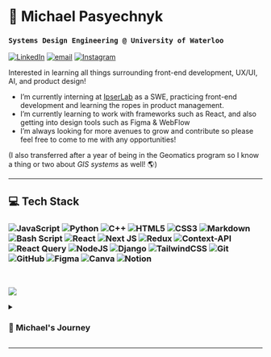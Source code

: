 
# 🧗 Michael Pasyechnyk
### `Systems Design Engineering @ University of Waterloo`
[![LinkedIn](https://img.shields.io/badge/LinkedIn-%230077B5.svg?logo=linkedin&logoColor=white)](https://linkedin.com/in/michaelpasyechnyk) [![email](https://img.shields.io/badge/Email-D14836?logo=gmail&logoColor=white)](mailto:mic77p@gmail.com) [![Instagram](https://img.shields.io/badge/Instagram-%23E4405F.svg?logo=Instagram&logoColor=white)](https://instagram.com/mic77_pas)

Interested in learning all things surrounding front-end development, UX/UI, AI, and product design!

- I’m currently interning at [IpserLab](https://www.ipserlab.com/) as a SWE, practicing front-end development and learning the ropes in product management.
- I’m currently learning to work with frameworks such as React, and also getting into design tools such as Figma & WebFlow
- I’m always looking for more avenues to grow and contribute so please feel free to come to me with any opportunities!
  
(I also transferred after a year of being in the Geomatics program so I know a thing or two about *GIS systems* as well! :earth_americas:)

---

## 💻 Tech Stack

### ![JavaScript](https://img.shields.io/badge/javascript-%23323330.svg?style=for-the-badge&logo=javascript&logoColor=%23F7DF1E) ![Python](https://img.shields.io/badge/python-3670A0?style=for-the-badge&logo=python&logoColor=ffdd54) ![C++](https://img.shields.io/badge/c++-%2300599C.svg?style=for-the-badge&logo=c%2B%2B&logoColor=white) ![HTML5](https://img.shields.io/badge/html5-%23E34F26.svg?style=for-the-badge&logo=html5&logoColor=white) ![CSS3](https://img.shields.io/badge/css3-%231572B6.svg?style=for-the-badge&logo=css3&logoColor=white) ![Markdown](https://img.shields.io/badge/markdown-%23000000.svg?style=for-the-badge&logo=markdown&logoColor=white) ![Bash Script](https://img.shields.io/badge/bash_script-%23121011.svg?style=for-the-badge&logo=gnu-bash&logoColor=white) ![React](https://img.shields.io/badge/react-%2320232a.svg?style=for-the-badge&logo=react&logoColor=%2361DAFB) ![Next JS](https://img.shields.io/badge/Next-black?style=for-the-badge&logo=next.js&logoColor=white) ![Redux](https://img.shields.io/badge/redux-%23593d88.svg?style=for-the-badge&logo=redux&logoColor=white) ![Context-API](https://img.shields.io/badge/Context--Api-000000?style=for-the-badge&logo=react) ![React Query](https://img.shields.io/badge/-React%20Query-FF4154?style=for-the-badge&logo=react%20query&logoColor=white) ![NodeJS](https://img.shields.io/badge/node.js-6DA55F?style=for-the-badge&logo=node.js&logoColor=white) ![Django](https://img.shields.io/badge/django-%23092E20.svg?style=for-the-badge&logo=django&logoColor=white) ![TailwindCSS](https://img.shields.io/badge/tailwindcss-%2338B2AC.svg?style=for-the-badge&logo=tailwind-css&logoColor=white) ![Git](https://img.shields.io/badge/git-%23F05033.svg?style=for-the-badge&logo=git&logoColor=white) ![GitHub](https://img.shields.io/badge/github-%23121011.svg?style=for-the-badge&logo=github&logoColor=white) ![Figma](https://img.shields.io/badge/figma-%23F24E1E.svg?style=for-the-badge&logo=figma&logoColor=white) ![Canva](https://img.shields.io/badge/Canva-%2300C4CC.svg?style=for-the-badge&logo=Canva&logoColor=white) ![Notion](https://img.shields.io/badge/Notion-%23000000.svg?style=for-the-badge&logo=notion&logoColor=white)
<br>

![](https://github-readme-stats.vercel.app/api/top-langs/?username=mic77pas&theme=dark&hide_border=false&include_all_commits=false&count_private=false&layout=compact)
<br>

<!-- ![](https://github-profile-trophy.vercel.app/?username=mic77pas&theme=radical&no-frame=false&no-bg=false&margin-w=4&title=Commits,Joined2020,Repositories,Experience) -->

<details>
  <summary><h3> 📌 Michael's Journey</h3></summary>
  <p>
    Hi! I’m Michael Pasyechnyk, an incoming Systems Design Engineering student at the University of Waterloo with a non-traditional path into tech. I originally began in Geomatics, an environmental science program at UWaterloo, where I explored data science, GIS, and digital mapping. Along the way, I found myself drawn to the creative and technical challenges of software development and product design, which led to my transition into engineering. Today, I’m focused on building my skills in full-stack development, UI/UX design, and AI—often through hands-on projects and internships. On campus, I stay involved in a range of leadership and tech-related roles that let me contribute to student life and entrepreneurship. Outside of academics, I love travelling, climbing, drawing, and working on other side projects to further develop my skills. My journey so far has been a mix of exploration, curiosity, and continuous learning—and I’m just getting started.
  </p>
</details>

---


<!--
<div align="center">

# 🧗 Michael Pasyechnyk
### `Systems Design Engineering @ University of Waterloo`

[![LinkedIn](https://img.shields.io/badge/LinkedIn-%230077B5.svg?logo=linkedin&logoColor=white)](https://linkedin.com/in/michaelpasyechnyk)
[![email](https://img.shields.io/badge/Email-D14836?logo=gmail&logoColor=white)](mailto:mic77p@gmail.com)
[![Instagram](https://img.shields.io/badge/Instagram-%23E4405F.svg?logo=Instagram&logoColor=white)](https://instagram.com/mic77_pas)

</div>

---

<div align="center">

Interested in learning all things surrounding front-end development, UX/UI, AI, and product design!

</div>

- 🔭 I’m currently working with [IpserLab](https://www.ipserlab.com/) as a SWE Intern, helping startups such as TectraLabs with front-end development and learning the ropes in Product Management.  
- 🌱 I’m currently learning to work with frameworks such as React, and also getting into design tools such as Figma & WebFlow  
- 🤝 I’m always looking for more avenues to grow and contribute so please feel free to come to me with any opportunities!  
  
*(I also transferred after a year of being in the Geomatics program so I know a thing or two about* ***GIS systems*** *as well! 🌍)*

---

<div align="center">

## 💻 Tech Stack

### Languages  
![JavaScript](https://img.shields.io/badge/javascript-%23323330.svg?style=for-the-badge&logo=javascript&logoColor=%23F7DF1E)
![Python](https://img.shields.io/badge/python-3670A0?style=for-the-badge&logo=python&logoColor=ffdd54)
![C++](https://img.shields.io/badge/c++-%2300599C.svg?style=for-the-badge&logo=c%2B%2B&logoColor=white)
![HTML5](https://img.shields.io/badge/html5-%23E34F26.svg?style=for-the-badge&logo=html5&logoColor=white)
![CSS3](https://img.shields.io/badge/css3-%231572B6.svg?style=for-the-badge&logo=css3&logoColor=white)
![Markdown](https://img.shields.io/badge/markdown-%23000000.svg?style=for-the-badge&logo=markdown&logoColor=white)
![Bash Script](https://img.shields.io/badge/bash_script-%23121011.svg?style=for-the-badge&logo=gnu-bash&logoColor=white)

### Frameworks & Libraries  
![React](https://img.shields.io/badge/react-%2320232a.svg?style=for-the-badge&logo=react&logoColor=%2361DAFB)
![Next JS](https://img.shields.io/badge/Next-black?style=for-the-badge&logo=next.js&logoColor=white)
![Redux](https://img.shields.io/badge/redux-%23593d88.svg?style=for-the-badge&logo=redux&logoColor=white)
![Context-API](https://img.shields.io/badge/Context--Api-000000?style=for-the-badge&logo=react)
![React Query](https://img.shields.io/badge/-React%20Query-FF4154?style=for-the-badge&logo=react%20query&logoColor=white)
![NodeJS](https://img.shields.io/badge/node.js-6DA55F?style=for-the-badge&logo=node.js&logoColor=white)
![Django](https://img.shields.io/badge/django-%23092E20.svg?style=for-the-badge&logo=django&logoColor=white)
![TailwindCSS](https://img.shields.io/badge/tailwindcss-%2338B2AC.svg?style=for-the-badge&logo=tailwind-css&logoColor=white)

### Tools  
![Git](https://img.shields.io/badge/git-%23F05033.svg?style=for-the-badge&logo=git&logoColor=white)
![GitHub](https://img.shields.io/badge/github-%23121011.svg?style=for-the-badge&logo=github&logoColor=white)

### Other  
![Figma](https://img.shields.io/badge/figma-%23F24E1E.svg?style=for-the-badge&logo=figma&logoColor=white)
![Canva](https://img.shields.io/badge/Canva-%2300C4CC.svg?style=for-the-badge&logo=Canva&logoColor=white)
![Notion](https://img.shields.io/badge/Notion-%23000000.svg?style=for-the-badge&logo=notion&logoColor=white)

<br>

![](https://github-readme-stats.vercel.app/api/top-langs/?username=mic77pas&theme=dark&hide_border=false&include_all_commits=false&count_private=false&layout=compact)

<details>
  <summary><h3> 📌 Michael's Journey</h3></summary>
  <p align="center">
    Hi! I’m Michael Pasyechnyk, an incoming Systems Design Engineering student at the University of Waterloo with a non-traditional path into tech. I originally began in Geomatics, an environmental science program at UWaterloo, where I explored data science, GIS, and digital mapping. Along the way, I found myself drawn to the creative and technical challenges of software development and product design, which led to my transition into engineering. Today, I’m focused on building my skills in full-stack development, UI/UX design, and AI—often through hands-on projects and internships. On campus, I stay involved in a range of leadership and tech-related roles that let me contribute to student life and entrepreneurship. Outside of academics, I love travelling, climbing, drawing, and working on other side projects to further develop my skills. My journey so far has been a mix of exploration, curiosity, and continuous learning—and I’m just getting started.
  </p>
</details>

</div>

---
-->

<!--
### Languages and Tools  

<img align="left" alt="Java" width="40px" hspace="2" src="https://cdn.jsdelivr.net/gh/devicons/devicon@latest/icons/html5/html5-plain.svg" />
<img align="left" alt="Java" width="40px" hspace="2" src="https://cdn.jsdelivr.net/gh/devicons/devicon@latest/icons/css3/css3-plain.svg" />
<img align="left" alt="Java" width="40px" hspace="2" src="https://cdn.jsdelivr.net/gh/devicons/devicon@latest/icons/javascript/javascript-plain.svg" />
<img align="left" alt="Java" width="40px" hspace="2" src="https://cdn.jsdelivr.net/gh/devicons/devicon@latest/icons/python/python-plain.svg" />
<img align="left" alt="Java" width="40px" hspace="2" src="https://cdn.jsdelivr.net/gh/devicons/devicon@latest/icons/react/react-original.svg" />
<img align="left" alt="Java" width="40px" hspace="2" src="https://cdn.jsdelivr.net/gh/devicons/devicon@latest/icons/django/django-plain.svg" />
<img align="left" alt="Java" width="40px" hspace="2" src="https://cdn.jsdelivr.net/gh/devicons/devicon@latest/icons/cplusplus/cplusplus-plain.svg" />
<img align="left" alt="Java" width="40px" hspace="2" src="https://cdn.jsdelivr.net/gh/devicons/devicon@latest/icons/github/github-original.svg" />
<img align="left" alt="Java" width="40px" hspace="2" src="https://cdn.jsdelivr.net/gh/devicons/devicon@latest/icons/git/git-original.svg" />
<img align="left" alt="Java" width="40px" hspace="2" src="https://cdn.jsdelivr.net/gh/devicons/devicon@latest/icons/bash/bash-original.svg" />
<img align="left" alt="Java" width="40px" hspace="2" src="https://cdn.jsdelivr.net/gh/devicons/devicon@latest/icons/bootstrap/bootstrap-plain.svg" />
<br />
-->

<!-- uncomment when I have actual stats to show
#
### Stats
![Anurag's GitHub stats](https://github-readme-stats.vercel.app/api?username=mic77pas&show_icons=true&theme=gotham)
-->
